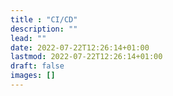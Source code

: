 ```yaml
---
title : "CI/CD"
description: ""
lead: ""
date: 2022-07-22T12:26:14+01:00
lastmod: 2022-07-22T12:26:14+01:00
draft: false
images: []
---
```

